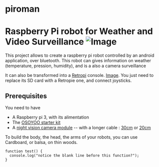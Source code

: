 # piroman
Raspberry **Pi** **ro**bot for Weather and Video Surveillance ![Image](https://github.com/TevaLautier/piroman/blob/master/piroman.jpg|width=200)
====================================

This project allows to create a raspberry pi robot controlled by an android application, over bluetooth.
This robot can gives information on weather (temperature, pression, humidity), and is a also a camera surveillance 

It can also be transformed into a [Retropi](https://retropie.org.uk/) console. [Image](https://github.com/TevaLautier/piroman/blob/master/piroman-bomberman.jpg|width=100).
You just need to replace its SD card with a Retropie one, and connect joysticks.


Prerequisites
-------------------

You need to have
- A Raspberry pi 3, with its alimentation
- The [OSOYOO starter kit](https://www.amazon.fr/OSOYOO-Raspberry-Electronique-explorateurs-amateurs/dp/B074YZMRC1)
- A [night vision camera module](https://www.amazon.fr/gp/product/B071J14338)
-- with a longer cable : [30cm](https://www.amazon.fr/gp/product/B01NAXKTDP)  or [20cm](https://www.amazon.fr/gp/product/B00RMV2L0M)

To build the body, the head, the arms of your robots, you can use Cardboard, or balsa, on thin woods.



```
function test() {
  console.log("notice the blank line before this function?");
}
```
